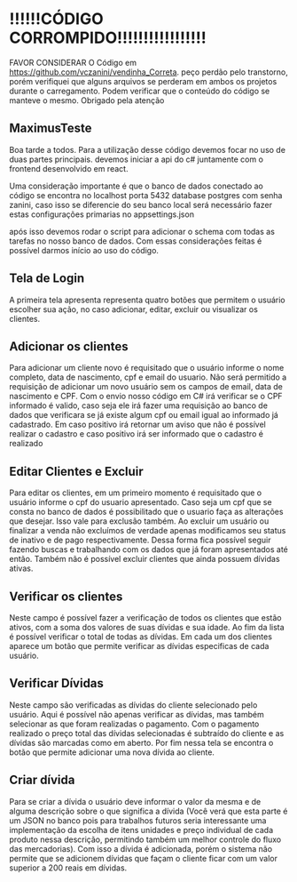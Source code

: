 # !!!!!!CÓDIGO CORROMPIDO!!!!!!!!!!!!!!!!!

FAVOR CONSIDERAR O Código em https://github.com/vczanini/vendinha_Correta. 
peço perdão pelo transtorno, porém verifiquei que alguns arquivos se perderam em ambos os projetos durante o carregamento. Podem verificar que o conteúdo do código se manteve o mesmo.
Obrigado pela atenção

## MaximusTeste

Boa tarde a todos.
Para a utilização desse código devemos focar no uso de duas partes principais. devemos iniciar a api do c# juntamente com o frontend desenvolvido em react.

Uma consideração importante é que o banco de dados conectado ao código se encontra no localhost porta 5432 database postgres com senha zanini, caso isso se diferencie do seu banco local será necessário fazer estas configurações primarias no appsettings.json

após isso devemos rodar o script para adicionar o schema com todas as tarefas no nosso banco de dados. Com essas considerações feitas é possível darmos início ao uso do código.

## Tela de Login

A primeira tela apresenta representa quatro botões que permitem o usuário escolher sua ação, no caso adicionar, editar, excluir ou visualizar os clientes.

## Adicionar os clientes
Para adicionar um cliente novo é requisitado que o usuário informe o nome completo, data de nascimento, cpf e email do usuario.
Não será permitido a requisição de adicionar um novo usuário sem os campos de email, data de nascimento e CPF.
Com o envio nosso código em C# irá verificar se o CPF informado é valido, caso seja ele irá fazer uma requisição ao banco de dados que verificara se já existe algum cpf ou email igual ao informado já cadastrado. Em caso positivo irá retornar um aviso que não é possível realizar o cadastro e caso positivo irá ser informado que o cadastro é realizado

## Editar Clientes e Excluir
Para editar os clientes, em um primeiro momento é requisitado que o usuário informe o cpf do usuario apresentado. Caso seja um cpf que se consta no banco de dados é possibilitado que o usuario faça as alterações que desejar. Isso vale para exclusão também.
Ao excluir um usuário ou finalizar a venda não excluímos de verdade apenas modificamos seu status de inativo e de pago respectivamente. Dessa forma fica possível seguir fazendo buscas e trabalhando com os dados que já foram apresentados até então. Também não é possível excluir clientes que ainda possuem dívidas ativas.

## Verificar os clientes
Neste campo é possível fazer a verificação de todos os clientes que estão ativos, com a soma dos valores de suas dívidas e sua idade. Ao fim da lista é possível verificar o total de todas as dívidas.
Em cada um dos clientes aparece um botão que permite verificar as dívidas especificas de cada usuário.

## Verificar Dívidas
Neste campo são verificadas as dívidas do cliente selecionado pelo usuário. Aqui é possível não apenas verificar as dívidas, mas também selecionar as que foram realizadas o pagamento. Com o pagamento realizado o preço total das dívidas selecionadas é subtraído do cliente e as dívidas são marcadas como em aberto.
Por fim nessa tela se encontra o botão que permite adicionar uma nova dívida ao cliente.

## Criar dívida
Para se criar a dívida o usuário deve informar o valor da mesma e de alguma descrição sobre o que significa a dívida (Você verá que esta parte é um JSON no banco pois para trabalhos futuros seria interessante uma implementação da escolha de itens unidades e preço individual de cada produto nessa descrição, permitindo também um melhor controle do fluxo das mercadorias).
Com isso a dívida é adicionada, porém o sistema não permite que se adicionem dívidas que façam o cliente ficar com um valor superior a 200 reais em dívidas.
